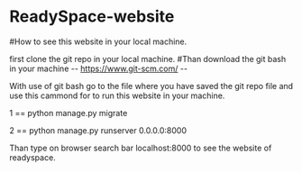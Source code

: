 # ReadySpace-website

#How to see this website in your local machine.

first clone the git repo in your local machine.
#Than download the git bash in your machine
-- https://www.git-scm.com/ --

With use of git bash go to the file where you have saved the git repo file and use this cammond for to run this website in your machine.

1 == python manage.py migrate

2 ==  python manage.py runserver 0.0.0.0:8000

Than type on browser search bar localhost:8000 to see the website of readyspace.
